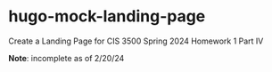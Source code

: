 # hugo-mock-landing-page
Create a Landing Page for CIS 3500 Spring 2024 Homework 1 Part IV

**Note**: incomplete as of 2/20/24

